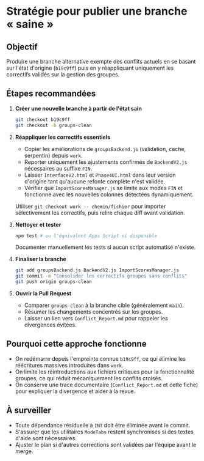 # Stratégie pour publier une branche « saine »

## Objectif
Produire une branche alternative exempte des conflits actuels en se basant sur l'état d'origine (`b19c9ff`) puis en y réappliquant uniquement les correctifs validés sur la gestion des groupes.

## Étapes recommandées

1. **Créer une nouvelle branche à partir de l'état sain**
   ```bash
   git checkout b19c9ff
   git checkout -b groups-clean
   ```

2. **Réappliquer les correctifs essentiels**
   * Copier les améliorations de `groupsBackend.js` (validation, cache, serpentin) depuis `work`.
   * Reporter uniquement les ajustements confirmés de `BackendV2.js` nécessaires au suffixe `FIN`.
   * Laisser `InterfaceV2.html` et `Phase4UI.html` dans leur version d'origine tant qu'aucune refonte complète n'est validée.
   * Vérifier que `ImportScoresManager.js` se limite aux modes `FIN` et fonctionne avec les nouvelles colonnes détectées dynamiquement.

   Utiliser `git checkout work -- chemin/fichier` pour importer sélectivement les correctifs, puis relire chaque diff avant validation.

3. **Nettoyer et tester**
   ```bash
   npm test # ou l'équivalent Apps Script si disponible
   ```
   Documenter manuellement les tests si aucun script automatisé n'existe.

4. **Finaliser la branche**
   ```bash
   git add groupsBackend.js BackendV2.js ImportScoresManager.js
   git commit -m "Consolider les correctifs groupes sans conflits"
   git push origin groups-clean
   ```

5. **Ouvrir la Pull Request**
   * Comparer `groups-clean` à la branche cible (généralement `main`).
   * Résumer les changements concentrés sur les groupes.
   * Laisser un lien vers `Conflict_Report.md` pour rappeler les divergences évitées.

## Pourquoi cette approche fonctionne
* On redémarre depuis l'empreinte connue `b19c9ff`, ce qui élimine les réécritures massives introduites dans `work`.
* On limite les réintroductions aux fichiers critiques pour la fonctionnalité groupes, ce qui réduit mécaniquement les conflits croisés.
* On conserve une trace documentaire (`Conflict_Report.md` et cette fiche) pour expliquer la divergence et aider à la revue.

## À surveiller
* Toute dépendance résiduelle à `INT` doit être éliminée avant le commit.
* S'assurer que les utilitaires `ModeTabs` restent synchronisés si des textes d'aide sont nécessaires.
* Ajuster le plan si d'autres corrections sont validées par l'équipe avant le merge.
